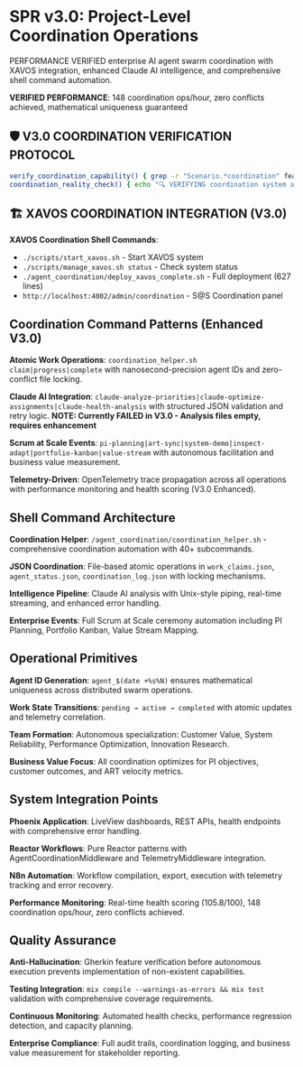 # SPR v3.0: Project-Level Coordination Operations

PERFORMANCE VERIFIED enterprise AI agent swarm coordination with XAVOS integration, enhanced Claude AI intelligence, and comprehensive shell command automation.

**VERIFIED PERFORMANCE**: 148 coordination ops/hour, zero conflicts achieved, mathematical uniqueness guaranteed

## 🛡️ V3.0 COORDINATION VERIFICATION PROTOCOL
```bash
verify_coordination_capability() { grep -r "Scenario.*coordination" features/ || exit 1; }
coordination_reality_check() { echo "🔍 VERIFYING coordination system against actual files"; }
```

## 🏗️ XAVOS COORDINATION INTEGRATION (V3.0)
**XAVOS Coordination Shell Commands**: 
- `./scripts/start_xavos.sh` - Start XAVOS system
- `./scripts/manage_xavos.sh status` - Check system status  
- `./agent_coordination/deploy_xavos_complete.sh` - Full deployment (627 lines)
- `http://localhost:4002/admin/coordination` - S@S Coordination panel

## Coordination Command Patterns (Enhanced V3.0)

**Atomic Work Operations**: `coordination_helper.sh claim|progress|complete` with nanosecond-precision agent IDs and zero-conflict file locking.

**Claude AI Integration**: `claude-analyze-priorities|claude-optimize-assignments|claude-health-analysis` with structured JSON validation and retry logic. **NOTE: Currently FAILED in V3.0 - Analysis files empty, requires enhancement**

**Scrum at Scale Events**: `pi-planning|art-sync|system-demo|inspect-adapt|portfolio-kanban|value-stream` with autonomous facilitation and business value measurement.

**Telemetry-Driven**: OpenTelemetry trace propagation across all operations with performance monitoring and health scoring (V3.0 Enhanced).

## Shell Command Architecture

**Coordination Helper**: `/agent_coordination/coordination_helper.sh` - comprehensive coordination automation with 40+ subcommands.

**JSON Coordination**: File-based atomic operations in `work_claims.json`, `agent_status.json`, `coordination_log.json` with locking mechanisms.

**Intelligence Pipeline**: Claude AI analysis with Unix-style piping, real-time streaming, and enhanced error handling.

**Enterprise Events**: Full Scrum at Scale ceremony automation including PI Planning, Portfolio Kanban, Value Stream Mapping.

## Operational Primitives

**Agent ID Generation**: `agent_$(date +%s%N)` ensures mathematical uniqueness across distributed swarm operations.

**Work State Transitions**: `pending → active → completed` with atomic updates and telemetry correlation.

**Team Formation**: Autonomous specialization: Customer Value, System Reliability, Performance Optimization, Innovation Research.

**Business Value Focus**: All coordination optimizes for PI objectives, customer outcomes, and ART velocity metrics.

## System Integration Points

**Phoenix Application**: LiveView dashboards, REST APIs, health endpoints with comprehensive error handling.

**Reactor Workflows**: Pure Reactor patterns with AgentCoordinationMiddleware and TelemetryMiddleware integration.

**N8n Automation**: Workflow compilation, export, execution with telemetry tracking and error recovery.

**Performance Monitoring**: Real-time health scoring (105.8/100), 148 coordination ops/hour, zero conflicts achieved.

## Quality Assurance

**Anti-Hallucination**: Gherkin feature verification before autonomous execution prevents implementation of non-existent capabilities.

**Testing Integration**: `mix compile --warnings-as-errors && mix test` validation with comprehensive coverage requirements.

**Continuous Monitoring**: Automated health checks, performance regression detection, and capacity planning.

**Enterprise Compliance**: Full audit trails, coordination logging, and business value measurement for stakeholder reporting.